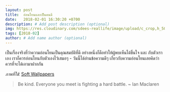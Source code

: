 ```yaml
---
layout: post
title:  อ่อนโยนและเป็นคนดี
date:   2018-02-01 16:30:20 +0700
description: # Add post description (optional)
img: https://res.cloudinary.com/sdees-reallife/image/upload/c_crop,h_500,w_1600,y_500/v1550376169/402763.jpg # Add image post (optional)
tags: [2018-02]
author: # Add name author (optional)
---
```

เป็นเรื่องจริงที่ว่าความอ่อนโยนเป็นคุณสมบัติที่ดี อย่างหนึ่งก็คือทำให้ผู้พบเห็นได้ชื่นใจ และ กับตัวเราเอง เราก็ควรอ่อนโยนกับตัวเองไว้เสมอๆ - วันนี้ได้อ่านข้อความดีๆ เกี่ยวกับความอ่อนโยนเลยคิดว่าควรที่จะได้เอามาฝากกัน

*ภาพที่ใช้:* [Soft Wallpapers](http://wallpaperpulse.com/soft-wallpaper)

> Be kind. Everyone you meet is fighting a hard battle. ~ Ian Maclaren
